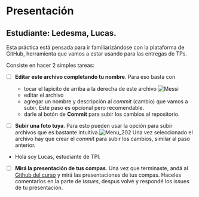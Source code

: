 # Presentación

## Estudiante: Ledesma, Lucas.

Esta práctica está pensada para ir familiarizándose con la plataforma de GitHub, herramienta que vamos a estar usando para las entregas de TPs.

Consiste en hacer 2 simples tareas:
- [ ] **Editar este archivo completando tu nombre**. Para eso basta con 
  - tocar el lapicito de arriba a la derecha de este archivo ![Messi](https://www.bing.com/images/search?view=detailV2&ccid=8cc6aJHT&id=A75989D6CBADCCEF6ACA444C5B91B3278A850910&thid=OIP.8cc6aJHTunXHFPQXVFNUKwHaHa&mediaurl=https%3a%2f%2fstatic.messi.com%2fwp-content%2fuploads%2f2020%2f04%2fMessi-FourFourTwo.jpg%3fv%3d1588690694&cdnurl=https%3a%2f%2fth.bing.com%2fth%2fid%2fR.f1c73a6891d3ba75c714f4175453542b%3frik%3dEAmFiiezkVtMRA%26pid%3dImgRaw%26r%3d0&exph=1926&expw=1926&q=messi&simid=607989029469956417&FORM=IRPRST&ck=D02C8C32505251DAF129AF43C28E7EC3&selectedIndex=2)
  - editar el archivo
  - agregar un nombre y descripción al _commit_ (cambio) que vamos a subir. Este paso es opcional pero recomendable.
  - darle al botón de **Commit** para subir los cambios al repositorio.


- [ ] **Subir una foto tuya**. Para esto pueden usar la opción para subir archivos que es bastante intuitiva.![Menu_202](https://user-images.githubusercontent.com/4098184/89341973-7e345580-d678-11ea-9a96-7c117034f81a.png)
Una vez seleccionado el archivo hay que crear el _commit_ para subir los cambios, similar al paso anterior.

- Hola soy Lucas, estudiante de TPI.

- [ ] **Mirá la presentación de tus compas**. Una vez que terminaste, andá al [Github del curso](https://github.com/obj1unq) y mirá las presentaciones de tus compas. Haceles comentarios en la parte de _Issues_, despus volvé y respondé los issues de tu presentación.


